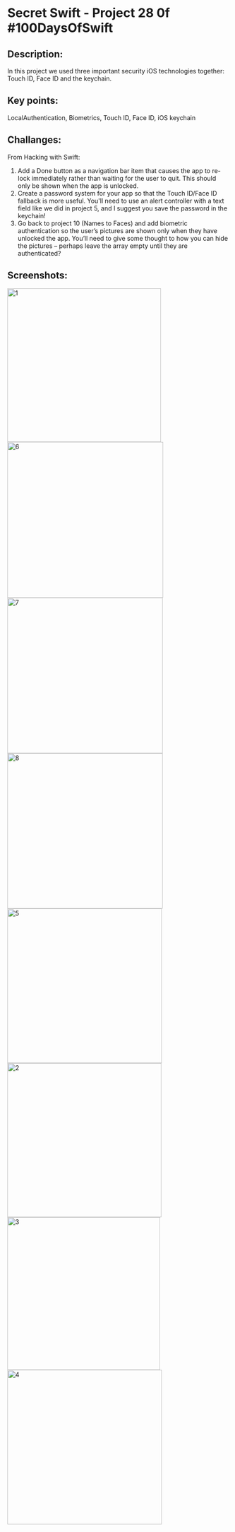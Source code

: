# Secret Swift - Project 28 0f #100DaysOfSwift

## Description:
In this project we used three important security iOS technologies together: Touch ID, Face ID and the keychain.

## Key points:
LocalAuthentication, Biometrics, Touch ID, Face ID, iOS keychain

## Challanges:
From Hacking with Swift:

1. Add a Done button as a navigation bar item that causes the app to re-lock immediately rather than waiting for the user to quit. This should only be shown when the app is unlocked.
2. Create a password system for your app so that the Touch ID/Face ID fallback is more useful. You'll need to use an alert controller with a text field like we did in project 5, and I suggest you save the password in the keychain!
3. Go back to project 10 (Names to Faces) and add biometric authentication so the user’s pictures are shown only when they have unlocked the app. You’ll need to give some thought to how you can hide the pictures – perhaps leave the array empty until they are authenticated?

## Screenshots:

<img width="348" alt="1" src="https://github.com/AleksandraSRB/100DaysOfSwift/assets/94380380/d3805206-0387-4a6a-bd79-d1465e7db463">
<img width="353" alt="6" src="https://github.com/AleksandraSRB/100DaysOfSwift/assets/94380380/26a151c6-008d-4da0-b2d1-e673a81eba30">

<img width="352" alt="7" src="https://github.com/AleksandraSRB/100DaysOfSwift/assets/94380380/1c137835-d1a7-46fa-bcbe-a98b3c42e536">
<img width="352" alt="8" src="https://github.com/AleksandraSRB/100DaysOfSwift/assets/94380380/7fb48207-0745-4694-bf61-052bc793a277">

<img width="350" alt="5" src="https://github.com/AleksandraSRB/100DaysOfSwift/assets/94380380/6f68e78e-77dc-46ae-aa1c-9768ab7376de">
<img width="349" alt="2" src="https://github.com/AleksandraSRB/100DaysOfSwift/assets/94380380/66c52006-025a-4077-a992-c00420ac863b">

<img width="346" alt="3" src="https://github.com/AleksandraSRB/100DaysOfSwift/assets/94380380/cdaa5a7d-39a3-4389-9a4b-ab8d598e7eb9">
<img width="350" alt="4" src="https://github.com/AleksandraSRB/100DaysOfSwift/assets/94380380/0f6589bd-e4e6-4250-a205-1c36b79629f8">
